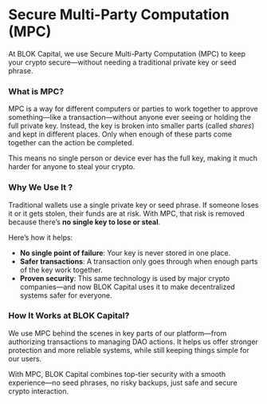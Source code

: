 #  Secure Multi-Party Computation (MPC)

At BLOK Capital, we use Secure Multi-Party Computation (MPC) to keep your crypto secure—without needing a traditional private key or seed phrase.

### What is MPC?

MPC is a way for different computers or parties to work together to approve something—like a transaction—without anyone ever seeing or holding the full private key. Instead, the key is broken into smaller parts (called *shares*) and kept in different places. Only when enough of these parts come together can the action be completed.

This means no single person or device ever has the full key, making it much harder for anyone to steal your crypto.

### Why We Use It ?

Traditional wallets use a single private key or seed phrase. If someone loses it or it gets stolen, their funds are at risk. With MPC, that risk is removed because there’s **no single key to lose or steal**.

Here’s how it helps:
- **No single point of failure**: Your key is never stored in one place.
- **Safer transactions**: A transaction only goes through when enough parts of the key work together.
- **Proven security**: This same technology is used by major crypto companies—and now BLOK Capital uses it to make decentralized systems safer for everyone.

### How It Works at BLOK Capital?

We use MPC behind the scenes in key parts of our platform—from authorizing transactions to managing DAO actions. It helps us offer stronger protection and more reliable systems, while still keeping things simple for our users.

With MPC, BLOK Capital combines top-tier security with a smooth experience—no seed phrases, no risky backups, just safe and secure crypto interaction.


